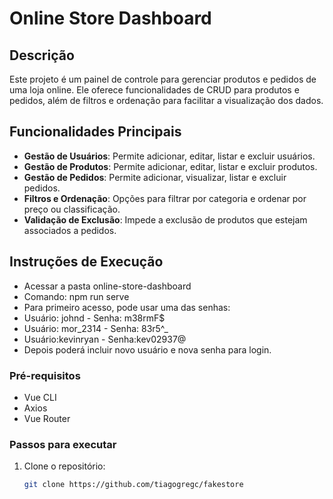 # Online Store Dashboard

## Descrição
Este projeto é um painel de controle para gerenciar produtos e pedidos de uma loja online. Ele oferece funcionalidades de CRUD para produtos e pedidos, além de filtros e ordenação para facilitar a visualização dos dados.

## Funcionalidades Principais
- **Gestão de Usuários**: Permite adicionar, editar, listar e excluir usuários.
- **Gestão de Produtos**: Permite adicionar, editar, listar e excluir produtos.
- **Gestão de Pedidos**: Permite adicionar, visualizar, listar e excluir pedidos.
- **Filtros e Ordenação**: Opções para filtrar por categoria e ordenar por preço ou classificação.
- **Validação de Exclusão**: Impede a exclusão de produtos que estejam associados a pedidos.

## Instruções de Execução
- Acessar a pasta online-store-dashboard
- Comando: npm run serve
- Para primeiro acesso, pode usar uma das senhas:
- Usuário: johnd - Senha: m38rmF$
- Usuário: mor_2314 - Senha: 83r5^_
- Usuário:kevinryan - Senha:kev02937@
- Depois poderá incluir novo usuário e nova senha para login.

### Pré-requisitos
- Vue CLI
- Axios
- Vue Router

### Passos para executar
1. Clone o repositório:
   ```bash
   git clone https://github.com/tiagogregc/fakestore

